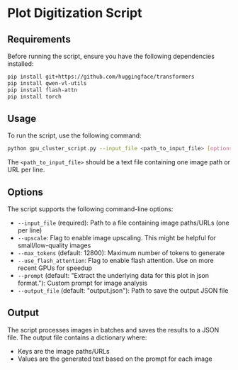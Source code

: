 # Plot Digitization Script

## Requirements

Before running the script, ensure you have the following dependencies installed:

```bash
pip install git+https://github.com/huggingface/transformers
pip install qwen-vl-utils
pip install flash-attn
pip install torch
```

## Usage

To run the script, use the following command:

```bash
python gpu_cluster_script.py --input_file <path_to_input_file> [options]
```

The `<path_to_input_file>` should be a text file containing one image path or URL per line.

## Options

The script supports the following command-line options:

- `--input_file` (required): Path to a file containing image paths/URLs (one per line)
- `--upscale`: Flag to enable image upscaling. This might be helpful for small/low-quality images
- `--max_tokens` (default: 12800): Maximum number of tokens to generate
- `--use_flash_attention`: Flag to enable flash attention. Use on more recent GPUs for speedup
- `--prompt` (default: "Extract the underlying data for this plot in json format."): Custom prompt for image analysis
- `--output_file` (default: "output.json"): Path to save the output JSON file

## Output

The script processes images in batches and saves the results to a JSON file. The output file contains a dictionary where:
- Keys are the image paths/URLs
- Values are the generated text based on the prompt for each image